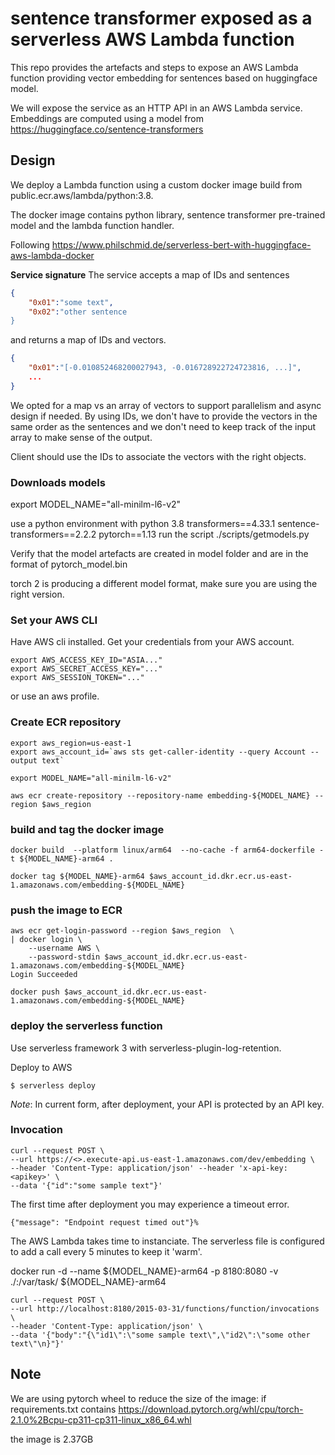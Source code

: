 <!--
title: 'AWS Simple HTTP Endpoint example in Python'
description: 'This template demonstrates how to make a simple HTTP API with Python running on AWS Lambda and API Gateway using the Serverless'
-->
# sentence transformer exposed as a serverless AWS Lambda function

This repo provides the artefacts and steps to expose an AWS Lambda function providing vector embedding for sentences based on huggingface model.

We will expose the service as an HTTP API in an AWS Lambda service.
Embeddings are computed using a model from https://huggingface.co/sentence-transformers


## Design
We deploy a Lambda function using a custom docker image build from public.ecr.aws/lambda/python:3.8.

The docker image contains python library, sentence transformer pre-trained model and the lambda function handler.

Following https://www.philschmid.de/serverless-bert-with-huggingface-aws-lambda-docker

**Service signature**
The service accepts a map of IDs and sentences
```json
{
    "0x01":"some text",
    "0x02":"other sentence
}
```

and returns a map of IDs and vectors.
```json
{
    "0x01":"[-0.010852468200027943, -0.016728922724723816, ...]",
    ...
}
```


We opted for a map vs an array of vectors to support parallelism and async design if needed.
By using IDs, we don't have to provide the vectors in the same order as the sentences and we don't need to keep track of the input array to make sense of the output.

Client should use the IDs to associate the vectors with the right objects.




### Downloads models
export MODEL_NAME="all-minilm-l6-v2"

use a python environment with
python 3.8
transformers==4.33.1
sentence-transformers==2.2.2
pytorch==1.13
run the script ./scripts/getmodels.py


Verify that the model artefacts are created in model folder and are in the format of pytorch_model.bin

torch 2 is producing a different model format, make sure you are using the right version.


### Set your AWS CLI 
Have AWS cli installed.
Get your credentials from your AWS account.
```
export AWS_ACCESS_KEY_ID="ASIA..."
export AWS_SECRET_ACCESS_KEY="..."
export AWS_SESSION_TOKEN="..."
```
or use an aws profile.

### Create ECR repository
```
export aws_region=us-east-1
export aws_account_id=`aws sts get-caller-identity --query Account --output text`

export MODEL_NAME="all-minilm-l6-v2"

aws ecr create-repository --repository-name embedding-${MODEL_NAME} --region $aws_region 
```
### build and tag the docker image
```
docker build  --platform linux/arm64  --no-cache -f arm64-dockerfile -t ${MODEL_NAME}-arm64 .

docker tag ${MODEL_NAME}-arm64 $aws_account_id.dkr.ecr.us-east-1.amazonaws.com/embedding-${MODEL_NAME}
```

### push the image to ECR
```
aws ecr get-login-password --region $aws_region  \
| docker login \
    --username AWS \
    --password-stdin $aws_account_id.dkr.ecr.us-east-1.amazonaws.com/embedding-${MODEL_NAME}
Login Succeeded

docker push $aws_account_id.dkr.ecr.us-east-1.amazonaws.com/embedding-${MODEL_NAME}
```

### deploy the serverless function
Use serverless framework 3 with serverless-plugin-log-retention.


Deploy to AWS
```
$ serverless deploy 
```



_Note_: In current form, after deployment, your API is protected by an API key. 



### Invocation
```
curl --request POST \
--url https://<>.execute-api.us-east-1.amazonaws.com/dev/embedding \
--header 'Content-Type: application/json' --header 'x-api-key: <apikey>' \
--data '{"id":"some sample text"}'
```

The first time after deployment you may experience a timeout error.
```
{"message": "Endpoint request timed out"}%   
```
The AWS Lambda takes time to instanciate. The serverless file is configured to add a call every 5 minutes to keep it 'warm'. 





docker run -d --name ${MODEL_NAME}-arm64 -p 8180:8080  -v ./:/var/task/   ${MODEL_NAME}-arm64


```
curl --request POST \
--url http://localhost:8180/2015-03-31/functions/function/invocations \
--header 'Content-Type: application/json' \
--data '{"body":"{\"id1\":\"some sample text\",\"id2\":\"some other text\"\n}"}'
```



## Note
We are using pytorch wheel to reduce the size of the image:
if requirements.txt contains
https://download.pytorch.org/whl/cpu/torch-2.1.0%2Bcpu-cp311-cp311-linux_x86_64.whl

the image is 2.37GB

